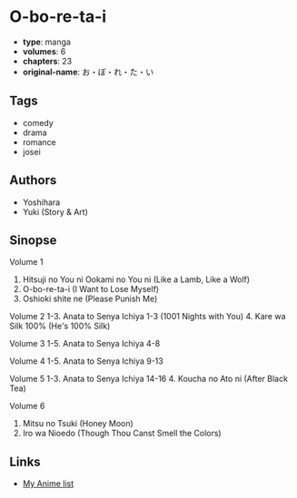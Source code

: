 # O-bo-re-ta-i

-   **type**: manga
-   **volumes**: 6
-   **chapters**: 23
-   **original-name**: お・ぼ・れ・た・い

## Tags

-   comedy
-   drama
-   romance
-   josei

## Authors

-   Yoshihara
-   Yuki (Story & Art)

## Sinopse

Volume 1

1. Hitsuji no You ni Ookami no You ni (Like a Lamb, Like a Wolf)
2. O-bo-re-ta-i (I Want to Lose Myself)
3. Oshioki shite ne (Please Punish Me)

Volume 2
1-3. Anata to Senya Ichiya 1-3 (1001 Nights with You) 4. Kare wa Silk 100% (He's 100% Silk)

Volume 3
1-5. Anata to Senya Ichiya 4-8

Volume 4
1-5. Anata to Senya Ichiya 9-13

Volume 5
1-3. Anata to Senya Ichiya 14-16 4. Koucha no Ato ni (After Black Tea)

Volume 6

1. Mitsu no Tsuki (Honey Moon)
2. Iro wa Nioedo (Though Thou Canst Smell the Colors)

## Links

-   [My Anime list](https://myanimelist.net/manga/3584/O-bo-re-ta-i)
